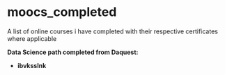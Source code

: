 # moocs_completed
A list of online courses i have completed with their respective certificates where applicable

<b>Data Science path completed from Daquest:<b/>
- ibvksslnk
